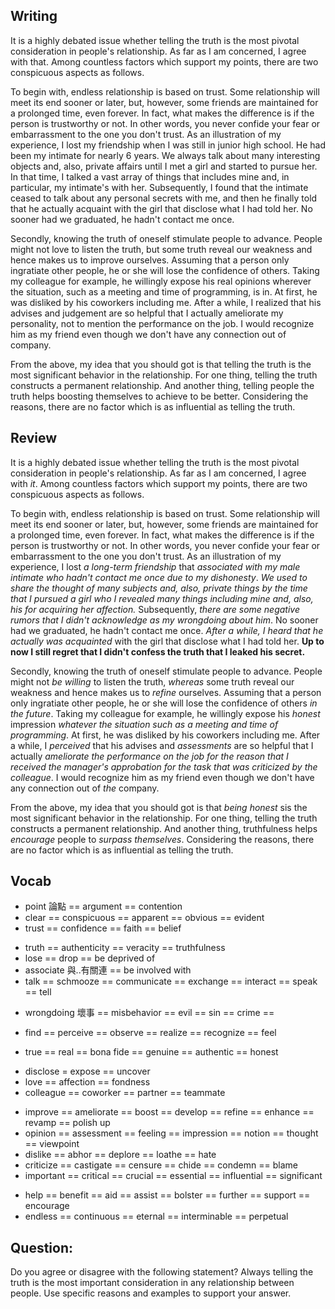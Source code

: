 ## Writing
It is a highly debated issue whether telling the truth is the most pivotal consideration in people's relationship. As far as I am concerned, I agree with that. Among countless factors which support my points, there are two conspicuous aspects as follows.

To begin with, endless relationship is based on trust. Some relationship will meet its end sooner or later, but, however, some friends are maintained for a prolonged time, even forever. In fact, what makes the difference is if the person is trustworthy or not. In other words, you never confide your fear or embarrassment to the one you don't trust. As an illustration of my experience, I lost my friendship when I was still in junior high school. He had been my intimate for nearly 6 years. We always talk about many interesting objects and, also, private affairs until I met a girl and started to pursue her. In that time, I talked a vast array of things that includes mine and, in particular, my intimate's with her. Subsequently, I found that the intimate ceased to talk about any personal secrets with me, and then he finally told that he actually acquaint with the girl that disclose what I had told her. No sooner had we graduated, he hadn't contact me once.

Secondly, knowing the truth of oneself stimulate people to advance. People might not love to listen the truth, but some truth reveal our weakness and hence makes us to improve ourselves. Assuming that a person only ingratiate other people, he or she will lose the confidence of others. Taking my colleague for example, he willingly expose his real opinions wherever the situation, such as a meeting and time of programming, is in. At first, he was disliked by his coworkers including me. After a while, I realized that his advises and judgement are so helpful that I actually ameliorate my personality, not to mention the performance on the job. I would recognize him as my friend even though we don't have any connection out of company.

From the above, my idea that you should got is that telling the truth is the most significant behavior in the relationship. For one thing, telling the truth constructs a permanent relationship. And another thing, telling people the truth helps boosting themselves to achieve to be better. Considering the reasons, there are no factor which is as influential as telling the truth.

## Review
It is a highly debated issue whether telling the truth is the most pivotal consideration in people's relationship. As far as I am concerned, I agree with *it*. Among countless factors which support my points, there are two conspicuous aspects as follows.

To begin with, endless relationship is based on trust. Some relationship will meet its end sooner or later, but, however, some friends are maintained for a prolonged time, even forever. In fact, what makes the difference is if the person is trustworthy or not. In other words, you never confide your fear or embarrassment to the one you don't trust. As an illustration of my experience, I lost *a long-term friendship* that *associated with my male intimate who hadn't contact me once due to my dishonesty*. *We used to share the thought of many subjects and, also, private things by the time that I pursued a girl who I revealed many things including mine and, also, his for acquiring her affection.* Subsequently, *there are some negative rumors that I didn't acknowledge as my wrongdoing about him*. No sooner had we graduated, he hadn't contact me once. *After a while, I heard that he actually was acquainted* with the girl that disclose what I had told her. **Up to now I still regret that I didn't confess the truth that I leaked his secret.**

Secondly, knowing the truth of oneself stimulate people to advance. People might not *be willing* to listen the truth, *whereas* some truth reveal our weakness and hence makes us to *refine* ourselves. Assuming that a person only ingratiate other people, he or she will lose the confidence of others *in the future*. Taking my colleague for example, he willingly expose his *honest* impression *whatever the situation such as a meeting and time of programming*. At first, he was disliked by his coworkers including me. After a while, I *perceived* that his advises and *assessments* are so helpful that I actually *ameliorate the performance on the job* *for the reason that I received the manager's approbation for the task that was criticized by the colleague*. I would recognize him as my friend even though we don't have any connection out of *the* company.

From the above, my idea that you should got is that *being honest* sis the most significant behavior in the relationship. For one thing, telling the truth constructs a permanent relationship. And another thing, truthfulness helps *encourage* people to *surpass themselves*. Considering the reasons, there are no factor which is as influential as telling the truth.

## Vocab
+ point 論點 == argument == contention 
+ clear == conspicuous == apparent == obvious == evident
+ trust == confidence == faith == belief
- truth == authenticity == veracity == truthfulness
- lose == drop == be deprived of 
- associate 與..有關連 == be involved with 
- talk == schmooze == communicate == exchange == interact == speak == tell
+ wrongdoing 壞事 == misbehavior == evil == sin == crime == 
- find == perceive == observe == realize == recognize == feel
+ true == real == bona fide == genuine == authentic == honest
- disclose = expose == uncover
- love == affection == fondness  
- colleague == coworker == partner == teammate
+ improve == ameliorate == boost == develop == refine == enhance == revamp == polish up
+ opinion == assessment == feeling == impression == notion == thought == viewpoint
+ dislike == abhor == deplore == loathe == hate
+ criticize == castigate == censure == chide == condemn == blame
+ important == critical == crucial == essential == influential == significant
- help == benefit == aid == assist == bolster == further == support == encourage
- endless == continuous == eternal == interminable == perpetual

## Question:
Do you agree or disagree with the following statement? 
Always telling the truth is the most important consideration in any relationship between people.
Use specific reasons and examples to support your answer.
